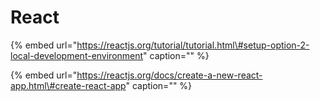 # React

{% embed url="https://reactjs.org/tutorial/tutorial.html\#setup-option-2-local-development-environment" caption="" %}

{% embed url="https://reactjs.org/docs/create-a-new-react-app.html\#create-react-app" caption="" %}

